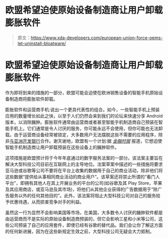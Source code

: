 # 欧盟希望迫使原始设备制造商让用户卸载膨胀软件

> 原文：<https://www.xda-developers.com/european-union-force-oems-let-uninstall-bloatware/>

# 欧盟希望迫使原始设备制造商让用户卸载膨胀软件

作为即将到来的措施的一部分，欧盟可能会迫使在欧洲销售设备的智能手机原始设备制造商将膨胀软件卸载。

膨胀软件和运营商手机:说出一个更具代表性的组合。如今，一些智能手机上预装应用的数量增长如此之快，以至于人们仍然会来到我们的论坛来快速分享 Android 版本，以消除臃肿。膨胀软件通常由运营商或者甚至智能手机制造商自己预装在智能手机上。它们通常是令人讨厌的服务，你可能永远不会使用，但你可能也无法卸载。由于运营商设备经常被锁定，大多数用户无法摆脱这些不需要的应用程序，除非[与亚洲开发银行](https://www.xda-developers.com/uninstall-carrier-oem-bloatware-without-root-access/)合作。谢天谢地，欧盟有一个计划:据 *[金融时报](https://www.ft.com/content/1773edd6-7f1d-4290-93b6-05965a4ff0db)* 报道，它想迫使智能手机制造商让用户卸载预装在这些设备上的臃肿软件。

这项措施是欧盟预计将于今年年底通过的数字服务法案的一部分。该法案主要旨在解决大型科技公司目前在互联网上的主导地位。法案草案中描述的一些措施将要求亚马逊或谷歌等公司不要将在平台上收集的数据用于自己的商业活动，除非他们将这些数据“提供给从事相同商业活动的商业用户”。该草案还将禁止所谓的“看门人平台”，即拥有其他人在其上开展业务的平台的公司(如谷歌及其 Play Store，苹果及其应用商店，或亚马逊及其市场)，将他们从其他企业获得的广告数据用于“除广告服务以外的任何其他目的”。此外，该法案将阻止大型科技公司对自己的服务给予优惠待遇，从而损害竞争对手的利益。

虽然这一行为显然不会影响美国等市场，在美国，大多数令人讨厌的臃肿软件都是由运营商而不是实际的原始设备制造商预装的，但它会影响三星和小米等公司，这些公司预装了自己的应用套件，即使已经有谷歌的替代品。我们会让你了解这方面的任何新进展，因为在这些新规定生效之前，大型科技公司无疑会大力抵制。